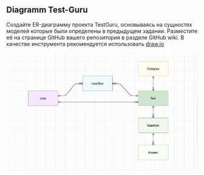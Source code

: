 ## Diagramm Test-Guru

Создайте ER-диаграмму проекта TestGuru, основываясь на сущностях моделей которые были определены в предыдущем задании. Разместите её на странице GitHub вашего репозитория в разделе GitHub wiki. В качестве инструмента рекомендуется использовать [draw.io](https://draw.io/)

![Диаграмма](https://github.com/secretpray/Diagramm/blob/master/diagramm.png)
